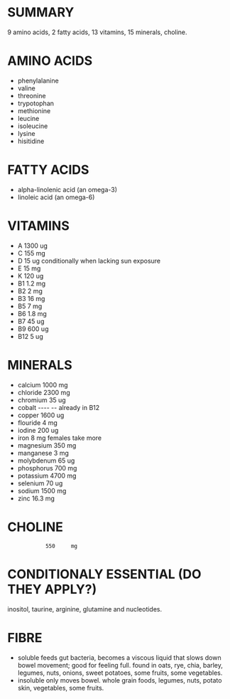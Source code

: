 # SUMMARY
9 amino acids, 2 fatty acids, 13 vitamins, 15 minerals, choline.

# AMINO ACIDS
- phenylalanine
- valine
- threonine
- trypotophan
- methionine
- leucine
- isoleucine
- lysine
- hisitidine

# FATTY ACIDS
- alpha-linolenic acid (an omega-3)
- linoleic acid (an omega-6)

# VITAMINS
- A             1300    ug
- C             155     mg
- D             15      ug  conditionally when lacking sun exposure
- E             15      mg
- K             120     ug
- B1            1.2     mg
- B2            2       mg
- B3            16      mg
- B5            7       mg
- B6            1.8     mg
- B7            45      ug
- B9            600     ug
- B12           5       ug

# MINERALS
- calcium       1000    mg
- chloride      2300    mg
- chromium      35      ug
- cobalt        ----    --  already in B12
- copper        1600    ug
- flouride      4       mg
- iodine        200     ug
- iron          8       mg  females take more
- magnesium     350     mg
- manganese     3       mg
- molybdenum    65      ug
- phosphorus    700     mg
- potassium     4700    mg
- selenium      70      ug
- sodium        1500    mg
- zinc          16.3    mg

# CHOLINE
                550     mg

# CONDITIONALY ESSENTIAL (DO THEY APPLY?)
inositol, taurine, arginine, glutamine and nucleotides.

# FIBRE
- soluble                   feeds gut bacteria, becomes a viscous liquid that
                            slows down bowel movement; good for feeling full.
                            found in oats, rye, chia, barley, legumes, nuts,
                            onions, sweet potatoes, some fruits, some
                            vegetables.
- insoluble                 only moves bowel.  whole grain foods, legumes,
                            nuts, potato skin, vegetables, some fruits.
